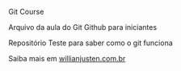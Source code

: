 Git Course

Arquivo da aula do Git Github para iniciantes

Repositório Teste para saber como o git funciona

Saiba mais em [willianjusten.com.br](http://wllianjustencom.br)

